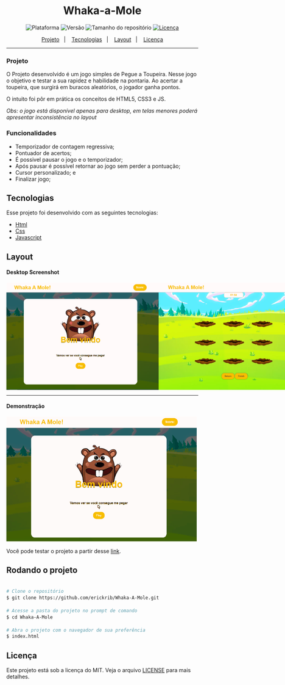 <h1 align="center">
  Whaka-a-Mole
</h1>
<p align="center">
    <img alt="Plataforma" src="https://img.shields.io/static/v1?label=Plataforma&message=PC&color=f8be00&labelColor=f1ce58">
    <img alt="Versão" src="https://img.shields.io/static/v1?label=Versão&message=1.1&color=f8be00&labelColor=f1ce58">
    <img alt="Tamanho do repositório" src="https://img.shields.io/github/repo-size/erickrib/Whaka-A-Mole?color=f8be00&labelColor=f1ce58">
    <a href="https://github.com/NyctibiusVII/Dev.Finances/blob/master/LICENSE">
        <img alt="Licença" src="https://img.shields.io/static/v1?label=License&message=MIT&color=f8be00&labelColor=f1ce58">
    </a>
</p>
<p align="center">
    <a href="#projeto">Projeto</a>&nbsp;&nbsp;&nbsp;|&nbsp;&nbsp;&nbsp;
    <a href="#tecnologias">Tecnologias</a>&nbsp;&nbsp;&nbsp;|&nbsp;&nbsp;&nbsp;
    <a href="#layout">Layout</a>&nbsp;&nbsp;&nbsp;|&nbsp;&nbsp;&nbsp;
    <a href="#licença">Licença</a>
</p>

<hr>

### Projeto
<p>O Projeto desenvolvido é um jogo simples de Pegue a Toupeira. Nesse jogo o objetivo e testar a sua rapidez e habilidade na pontaria. Ao acertar a toupeira, que surgirá em buracos aleatórios, o jogador ganha pontos.</p>
<p> O intuito foi pôr em prática os conceitos de HTML5, CSS3 e JS.</p>
<p><em>Obs: o jogo está disponível apenas para desktop, em telas menores poderá apresentar inconsistência no layout</em></p>

### Funcionalidades
* Temporizador de contagem regressiva;
* Pontuador de acertos;
* É possivel pausar o jogo e o temporizador;
* Após pausar é possível retornar ao jogo sem perder a pontuação;
* Cursor personalizado; e
* Finalizar jogo; 

## Tecnologias
Esse projeto foi desenvolvido com as seguintes tecnologias:

- [Html](https://pt.wikipedia.org/wiki/HTML)
- [Css](https://pt.wikipedia.org/wiki/Cascading_Style_Sheets)
- [Javascript](https://pt.wikipedia.org/wiki/JavaScript)

## Layout
#### Desktop Screenshot
<div style="display: flex; flex-direction: 'column'; align-items: 'center';">
<!-- Responsive, 1440 x 900, 50% (Laptop L - 1440px)-->
    <img src="./.github/desktop-index-null.png" width="400px">
    <img src="./.github/desktop-index.png" width="400px">
</div>
<hr>

#### Demonstração
<div>
<img  src="./.github/game-whaka-a-mole.gif" width="500px">
</div>
<p>Você pode testar o projeto a partir desse <a href="https://whaka-a-mole.netlify.app/">link</a>.

## Rodando o projeto

```bash

# Clone o repositório
$ git clone https://github.com/erickrib/Whaka-A-Mole.git

# Acesse a pasta do projeto no prompt de comando
$ cd Whaka-A-Mole

# Abra o projeto com o navegador de sua preferência
$ index.html
```
## Licença
Este projeto está sob a licença do MIT. Veja o arquivo [LICENSE](https://github.com/erickrib/Whaka-A-Mole/blob/main/LICENSE) para mais detalhes.
